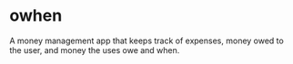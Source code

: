 # owhen
A money management app that keeps track of expenses, money owed to the user, and money the uses owe and when.
